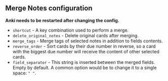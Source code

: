 ## Merge Notes configuration

**Anki needs to be restarted after changing the config.**

* `shortcut` - A key combination used to perform a merge.
* `delete_original_notes` - Delete original cards after merging.
* `merge_tags` - Merge tags of selected notes in addition to fields contents.
* `reverse_order` - Sort cards by their due number in reverse,
so a card with the biggest due number will receive the content of other selected cards.
* `field_separator` - This string is inserted between the merged fields.
Empty by default. A common option would be to change it to a single space: `" "`.
